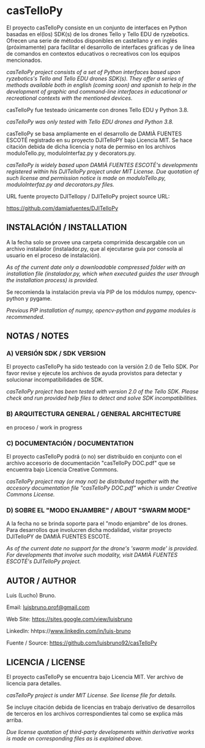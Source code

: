 # casTelloPy

El proyecto casTelloPy consiste en un conjunto de interfaces en Python basadas en el(los) SDK(s) de los drones Tello y Tello EDU de ryzebotics. Ofrecen una serie de métodos disponibles en castellano y en inglés (próximamente) para facilitar el desarrollo de interfaces gráficas y de línea de comandos en contextos educativos o recreativos con los equipos mencionados.

*casTelloPy project consists of a set of Python interfaces based upon ryzebotics's Tello and Tello EDU drones SDK(s). They offer a series of methods available both in english (coming soon) and spanish to help in the development of graphic and command-line interfaces in educational or recreational contexts with the mentioned devices.*

casTelloPy fue testeado únicamente con drones Tello EDU y Python 3.8.

*casTelloPy was only tested with Tello EDU drones and Python 3.8.*

casTelloPy se basa ampliamente en el desarrollo de DAMIÀ FUENTES ESCOTÉ registrado en su proyecto DJITelloPY bajo Licencia MIT. Se hace citación debida de dicha licencia y nota de permiso en los archivos moduloTello.py, moduloInterfaz.py y decorators.py.

*casTelloPy is widely based upon DAMIÀ FUENTES ESCOTÉ's developments registered within his DJITelloPy project under MIT License. Due quotation of such license and permission notice is made on moduloTello.py, moduloInterfaz.py and decorators.py files.*

URL fuente proyecto DJITellopy / DJITelloPy project source URL:

https://github.com/damiafuentes/DJITelloPy


## INSTALACIÓN / INSTALLATION

A la fecha solo se provee una carpeta comprimida descargable con un archivo instalador (instalador.py, que al ejecutarse guía por consola al usuario en el proceso de instalación).

*As of the current date only a downloadable compressed folder with an installation file (instalador.py, which when executed guides the user through the installation process) is provided.*

Se recomienda la instalación previa vía PIP de los módulos numpy, opencv-python y pygame.

*Previous PIP installation of numpy, opencv-python and pygame modules is recommended.*

## NOTAS / NOTES

### A) VERSIÓN SDK / SDK VERSION

El proyecto casTelloPy ha sido testeado con la versión 2.0 de Tello SDK. Por favor revise y ejecute los archivos de ayuda provistos para detectar y solucionar incompatibilidades de SDK.

*casTelloPy project has been tested with version 2.0 of the Tello SDK. Please check and run provided help files to detect and solve SDK incompatibilities.*

### B) ARQUITECTURA GENERAL / GENERAL ARCHITECTURE

en proceso / work in progress


### C) DOCUMENTACIÓN / DOCUMENTATION

El proyecto casTelloPy podrá (o no) ser distribuido en conjunto con el archivo accesorio de documentación "casTelloPy DOC.pdf" que se encuentra bajo Licencia Creative Commons.

*casTelloPy project may (or may not) be distributed together with the accesory documentation file "casTelloPy DOC.pdf" which is under Creative Commons License.*

### D) SOBRE EL "MODO ENJAMBRE" / ABOUT "SWARM MODE"

A la fecha no se brinda soporte para el "modo enjambre" de los drones. Para desarrollos que involucren dicha modalidad, visitar proyecto DJITelloPY de DAMIÀ FUENTES ESCOTÉ.

*As of the current date no support for the drone's 'swarm mode' is provided. For developments that involve such modality, visit DAMIÀ FUENTES ESCOTÉ's DJITelloPy project.*

## AUTOR / AUTHOR

Luis (Lucho) Bruno.

Email:
luisbruno.prof@gmail.com

Web Site: https://sites.google.com/view/luisbruno

LinkedIn: hhtps://www.linkedin.com/in/luis-bruno

Fuente / Source:
https://github.com/luisbruno92/casTelloPy

## LICENCIA / LICENSE

El proyecto casTelloPy se encuentra bajo Licencia MIT. Ver archivo de licencia para detalles.

*casTelloPy project is under MIT License. See license file for details.*

Se incluye citación debida de licencias en trabajo derivativo de desarrollos de terceros en los archivos correspondientes tal como se explica más arriba.

*Due license quatation of third-party developments within derivative works is made on corresponding files as is explained above.*

